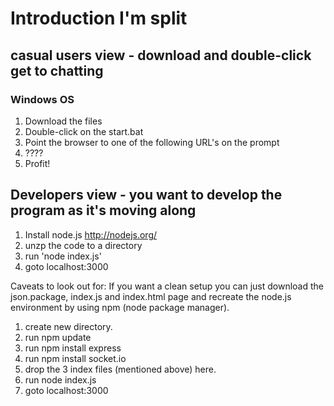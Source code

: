 # Introduction I'm split
## casual users view - download and double-click get to chatting
### Windows OS
1. Download the files
2. Double-click on the start.bat
3. Point the browser to one of the following URL's on the prompt
4. ????
5. Profit!

## Developers view - you want to develop the program as it's moving along
1.  Install node.js http://nodejs.org/
2.  unzp the code to a directory
3.  run 'node index.js'
4.  goto localhost:3000

Caveats to look out for:  If you want a clean setup you can just download the json.package, index.js and index.html page and recreate the node.js environment by using npm (node package manager).

1. create new directory.
2. run npm update
3. run npm install express
4. run npm install socket.io
5. drop the 3 index files (mentioned above) here.
5. run node index.js
6. goto localhost:3000